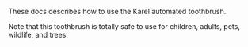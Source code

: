 These docs describes how to use the Karel automated toothbrush.

Note that this toothbrush is totally safe to use for children, adults, pets, wildlife, and trees.
